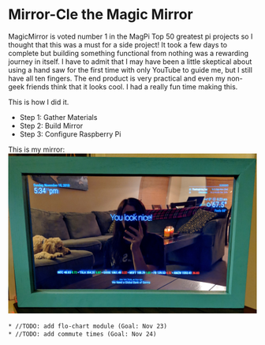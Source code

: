 # Mirror-Cle the Magic Mirror
MagicMirror is voted number 1 in the MagPi Top 50 greatest pi projects so I thought that this was a must for a side project!
It took a few days to complete but building something functional from nothing was a rewarding journey in itself. I have to admit that I may have been a little skeptical about using a hand saw for the first time with only YouTube to guide me, but I still have all ten fingers. The end product is very practical and even my non-geek friends think that it looks cool. I had a really fun time making this. 

This is how I did it.  

* Step 1: Gather Materials
* Step 2: Build Mirror
* Step 3: Configure Raspberry Pi

This is my mirror:  
![](Images/Mirror.jpg)

	* //TODO: add flo-chart module (Goal: Nov 23)
	* //TODO: add commute times (Goal: Nov 24)

 
